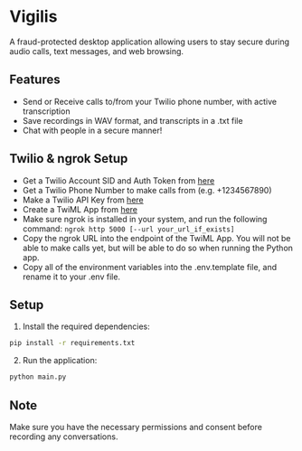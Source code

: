# Vigilis

A fraud-protected desktop application allowing users to stay secure during audio calls, text messages, and web browsing.

## Features
- Send or Receive calls to/from your Twilio phone number, with active transcription
- Save recordings in WAV format, and transcripts in a .txt file
- Chat with people in a secure manner!

## Twilio & ngrok Setup
- Get a Twilio Account SID and Auth Token from [here](https://www.twilio.com/console)
- Get a Twilio Phone Number to make calls from (e.g. +1234567890)
- Make a Twilio API Key from [here](https://www.twilio.com/console/voice/apikeys)
- Create a TwiML App from [here](https://www.twilio.com/console/voice/twiml/apps)
- Make sure ngrok is installed in your system, and run the following command:
`ngrok http 5000 [--url your_url_if_exists]`
- Copy the ngrok URL into the endpoint of the TwiML App. You will not be able to make calls yet, but will be able to do so when running the Python app.
- Copy all of the environment variables into the .env.template file, and rename it to your .env file.

## Setup

1. Install the required dependencies:
```bash
pip install -r requirements.txt
```

2. Run the application:
```bash
python main.py
```

## Note
Make sure you have the necessary permissions and consent before recording any conversations.
